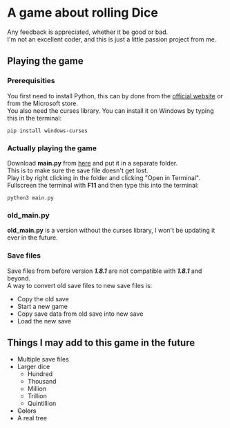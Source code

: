 # A game about rolling Dice

Any feedback is appreciated, whether it be good or bad.</br>
I'm not an excellent coder, and this is just a little passion project from me.

## Playing the game

### Prerequisities

You first need to install Python, this can by done from the [official website](https://www.python.org/downloads/) or from the Microsoft store.</br>
You also need the curses library. You can install it on Windows by typing this in the terminal:
```
pip install windows-curses
```

### Actually playing the game

Download **main.py** from [here](https://github.com/0versc0re/A-game-about-rolling-Dice/releases/tag/v.1.8.1) and put it in a separate folder.</br>
This is to make sure the save file doesn't get lost.</br>
Play it by right clicking in the folder and clicking "Open in Terminal". Fullscreen the terminal with **F11** and then type this into the terminal:
```
python3 main.py
```

### old_main.py

**old_main.py** is a version without the curses library, I won't be updating it ever in the future.

### Save files

Save files from before version ***1.8.1*** are not compatible with ***1.8.1*** and beyond.</br>
A way to convert old save files to new save files is:
+ Copy the old save
+ Start a new game
+ Copy save data from old save into new save
+ Load the new save

## Things I may add to this game in the future

+ Multiple save files
+ Larger dice
  + Hundred
  + Thousand
  + Million
  + Trillion
  + Quintillion
+ ~~Colors~~
+ A real tree
